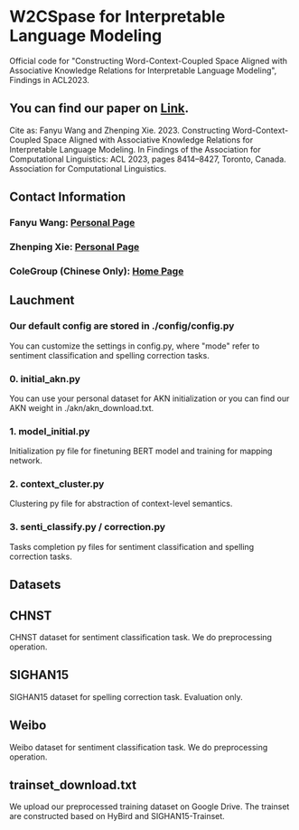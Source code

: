 # W2CSpase for Interpretable Language Modeling

Official code for "Constructing Word-Context-Coupled Space Aligned with Associative Knowledge Relations for Interpretable Language Modeling", Findings in ACL2023.

## You can find our paper on [Link](https://aclanthology.org/2023.findings-acl.532/).

Cite as: Fanyu Wang and Zhenping Xie. 2023. Constructing Word-Context-Coupled Space Aligned with Associative Knowledge Relations for Interpretable Language Modeling. In Findings of the Association for Computational Linguistics: ACL 2023, pages 8414–8427, Toronto, Canada. Association for Computational Linguistics.

## Contact Information

### Fanyu Wang: [Personal Page](https://fanyuuwang.github.io/)

### Zhenping Xie: [Personal Page](http://ai.jiangnan.edu.cn/info/1013/1511.htm)

### ColeGroup (Chinese Only): [Home Page](http://www.15zhi.net/)

## Lauchment

### Our default config are stored in ./config/config.py
You can customize the settings in config.py, where "mode" refer to sentiment classification and spelling correction tasks.

### 0. initial_akn.py
You can use your personal dataset for AKN initialization or you can find our AKN weight in ./akn/akn_download.txt.

### 1. model_initial.py
Initialization py file for finetuning BERT model and training for mapping network.

### 2. context_cluster.py
Clustering py file for abstraction of context-level semantics.

### 3. senti_classify.py / correction.py
Tasks completion py files for sentiment classification and spelling correction tasks.

## Datasets

## CHNST
CHNST dataset for sentiment classification task. We do preprocessing operation.

## SIGHAN15
SIGHAN15 dataset for spelling correction task. Evaluation only.

## Weibo
Weibo dataset for sentiment classification task. We do preprocessing operation.

## trainset_download.txt
We upload our preprocessed training dataset on Google Drive. The trainset are constructed based on HyBird and SIGHAN15-Trainset.
